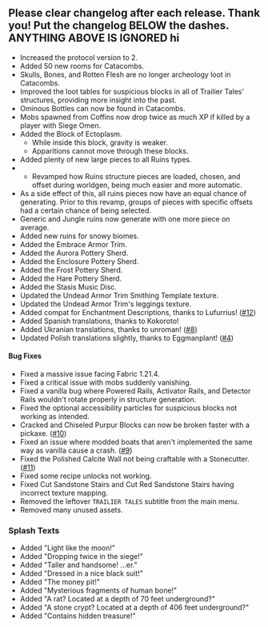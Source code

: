Please clear changelog after each release.
Thank you!
Put the changelog BELOW the dashes. ANYTHING ABOVE IS IGNORED
hi
-----------------
- Increased the protocol version to 2.
- Added 50 new rooms for Catacombs.
- Skulls, Bones, and Rotten Flesh are no longer archeology loot in Catacombs.
- Improved the loot tables for suspicious blocks in all of Trailier Tales' structures, providing more insight into the past.
- Ominous Bottles can now be found in Catacombs.
- Mobs spawned from Coffins now drop twice as much XP if killed by a player with Siege Omen.
- Added the Block of Ectoplasm.
  - While inside this block, gravity is weaker.
  - Apparitions cannot move through these blocks.
- Added plenty of new large pieces to all Ruins types.
- - Revamped how Ruins structure pieces are loaded, chosen, and offset during worldgen, being much easier and more automatic.
- As a side effect of this, all ruins pieces now have an equal chance of generating. Prior to this revamp, groups of pieces with specific offsets had a certain chance of being selected.
- Generic and Jungle ruins now generate with one more piece on average.
- Added new ruins for snowy biomes.
- Added the Embrace Armor Trim.
- Added the Aurora Pottery Sherd.
- Added the Enclosure Pottery Sherd.
- Added the Frost Pottery Sherd.
- Added the Hare Pottery Sherd.
- Added the Stasis Music Disc.
- Updated the Undead Armor Trim Smithing Template texture.
- Updated the Undead Armor Trim's leggings texture.
- Added compat for Enchantment Descriptions, thanks to Lufurrius! ([#12](https://github.com/FrozenBlock/TrailierTales/pull/12))
- Added Spanish translations, thanks to Kokoroto!
- Added Ukranian translations, thanks to unroman! ([#8](https://github.com/FrozenBlock/TrailierTales/pull/8))
- Updated Polish translations slightly, thanks to Eggmanplant! ([#4](https://github.com/FrozenBlock/TrailierTales/pull/4))

#### Bug Fixes
- Fixed a massive issue facing Fabric 1.21.4.
- Fixed a critical issue with mobs suddenly vanishing.
- Fixed a vanilla bug where Powered Rails, Activator Rails, and Detector Rails wouldn't rotate properly in structure generation.
- Fixed the optional accessibility particles for suspicious blocks not working as intended.
- Cracked and Chiseled Purpur Blocks can now be broken faster with a pickaxe. ([#10](https://github.com/FrozenBlock/TrailierTales/issues/10))
- Fixed an issue where modded boats that aren't implemented the same way as vanilla cause a crash. ([#9](https://github.com/FrozenBlock/TrailierTales/issues/9))
- Fixed the Polished Calcite Wall not being craftable with a Stonecutter. ([#11](https://github.com/FrozenBlock/TrailierTales/issues/11))
- Fixed some recipe unlocks not working.
- Fixed Cut Sandstone Stairs and Cut Red Sandstone Stairs having incorrect texture mapping.
- Removed the leftover `TRAILIER TALES` subtitle from the main menu.
- Removed many unused assets.

### Splash Texts
- Added "Light like the moon!"
- Added "Dropping twice in the siege!"
- Added "Taller and handsome! ...er."
- Added "Dressed in a nice black suit!"
- Added "The money pit!"
- Added "Mysterious fragments of human bone!"
- Added "A rat? Located at a depth of 70 feet underground?"
- Added "A stone crypt? Located at a depth of 406 feet underground?"
- Added "Contains hidden treasure!"
